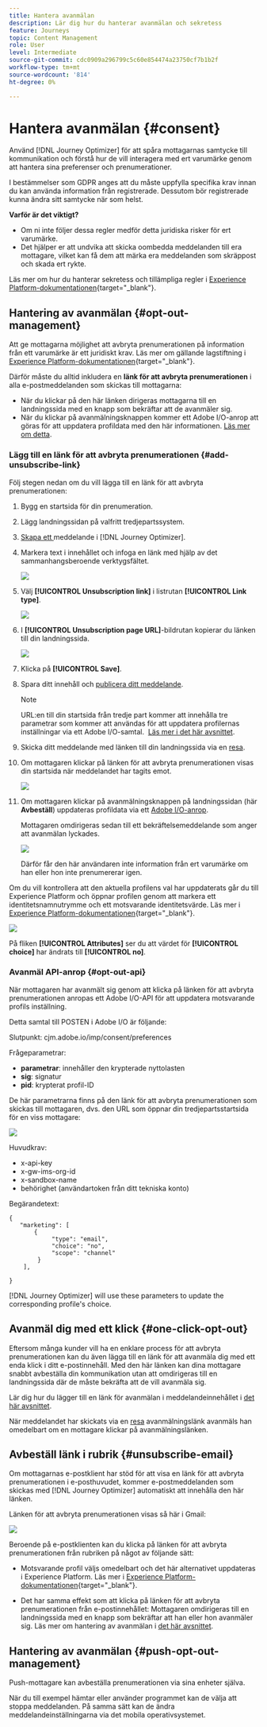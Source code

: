 ```yaml
---
title: Hantera avanmälan
description: Lär dig hur du hanterar avanmälan och sekretess
feature: Journeys
topic: Content Management
role: User
level: Intermediate
source-git-commit: cdc0909a296799c5c60e854474a23750cf7b1b2f
workflow-type: tm+mt
source-wordcount: '814'
ht-degree: 0%

---
```


# Hantera avanmälan {#consent}

Använd [!DNL Journey Optimizer] för att spåra mottagarnas samtycke till kommunikation och förstå hur de vill interagera med ert varumärke genom att hantera sina preferenser och prenumerationer. <!--Their preferences and subscriptions are handled through Consent management.-->

I bestämmelser som GDPR anges att du måste uppfylla specifika krav innan du kan använda information från registrerade. Dessutom bör registrerade kunna ändra sitt samtycke när som helst.

**Varför är det viktigt?**

* Om ni inte följer dessa regler medför detta juridiska risker för ert varumärke.
* Det hjälper er att undvika att skicka oombedda meddelanden till era mottagare, vilket kan få dem att märka era meddelanden som skräppost och skada ert rykte.

Läs mer om hur du hanterar sekretess och tillämpliga regler i [Experience Platform-dokumentationen](https://experienceleague.adobe.com/docs/experience-platform/privacy/home.html){target=&quot;_blank&quot;}.

<!--* Recipients should be able to opt-in/opt-out from receiving electronic communication through one or more channel
* Recipients expect the brand to offer preference centre capability that controls how brand should engage with them (example: channel of communication, invasive and non-invasive tracking etc). This helps to fulfil regulatory obligations and also facilitates quality engagement with recipient. 
* The third category is the capability to offer subscription to recipients (newsletter, etc)-->

## Hantering av avanmälan {#opt-out-management}

Att ge mottagarna möjlighet att avbryta prenumerationen på information från ett varumärke är ett juridiskt krav. Läs mer om gällande lagstiftning i [Experience Platform-dokumentationen](https://experienceleague.adobe.com/docs/experience-platform/privacy/regulations/overview.html#regulations){target=&quot;_blank&quot;}.

Därför måste du alltid inkludera en **länk för att avbryta prenumerationen** i alla e-postmeddelanden som skickas till mottagarna:
* När du klickar på den här länken dirigeras mottagarna till en landningssida med en knapp som bekräftar att de avanmäler sig.
* När du klickar på avanmälningsknappen kommer ett Adobe I/O-anrop att göras för att uppdatera profildata med den här informationen. [Läs mer om detta](#consent-service-api).

### Lägg till en länk för att avbryta prenumerationen {#add-unsubscribe-link}

Följ stegen nedan om du vill lägga till en länk för att avbryta prenumerationen:

1. Bygg en startsida för din prenumeration.
1. Lägg landningssidan på valfritt tredjepartssystem.
1. [Skapa ett ](../../help/using/create-message.md) meddelande i  [!DNL Journey Optimizer].

   <!--The link to your landing page should contain a static URL and the profile ID.-->

1. Markera text i innehållet och infoga en länk med hjälp av det sammanhangsberoende verktygsfältet.

   ![](assets/opt-out-insert-link.png)

1. Välj **[!UICONTROL Unsubscription link]** i listrutan **[!UICONTROL Link type]**.

   ![](assets/opt-out-link-type.png)

1. I **[!UICONTROL Unsubscription page URL]**-bildrutan kopierar du länken till din landningssida.

   ![](assets/opt-out-link-url.png)

1. Klicka på **[!UICONTROL Save]**.

1. Spara ditt innehåll och [publicera ditt meddelande](../../help/using/publish-manage-message.md).

   >[!NOTE]
   >
   >URL:en till din startsida från tredje part kommer att innehålla tre parametrar som kommer att användas för att uppdatera profilernas inställningar via ett Adobe I/O-samtal. &#x200B; [Läs mer i det här avsnittet](#consent-service-api).

1. Skicka ditt meddelande med länken till din landningssida via en [resa](building-journeys/journey.md).

1. Om mottagaren klickar på länken för att avbryta prenumerationen visas din startsida när meddelandet har tagits emot.

   ![](assets/opt-out-lp-example.png)

1. Om mottagaren klickar på avanmälningsknappen på landningssidan (här **Avbeställ**) uppdateras profildata via ett [Adobe I/O-anrop](#opt-out-api).

   Mottagaren omdirigeras sedan till ett bekräftelsemeddelande som anger att avanmälan lyckades.

   ![](assets/opt-out-confirmation-example.png)

   Därför får den här användaren inte information från ert varumärke om han eller hon inte prenumererar igen.

Om du vill kontrollera att den aktuella profilens val har uppdaterats går du till Experience Platform och öppnar profilen genom att markera ett identitetsnamnutrymme och ett motsvarande identitetsvärde. Läs mer i [Experience Platform-dokumentationen](https://experienceleague.adobe.com/docs/experience-platform/profile/ui/user-guide.html#getting-started){target=&quot;_blank&quot;}.

![](assets/opt-out-profile-choice.png)

På fliken **[!UICONTROL Attributes]** ser du att värdet för **[!UICONTROL choice]** har ändrats till **[!UICONTROL no]**.

<!--The opt-out URL is resolved upon each recipient receiving the message. It is then personalized with the relevant encrypted parameters (profile ID, profile name, journey ID, sandbox ID, and message execution ID).-->

### Avanmäl API-anrop {#opt-out-api}

När mottagaren har avanmält sig genom att klicka på länken för att avbryta prenumerationen anropas ett Adobe I/O-API <!--Consent service API to capture the encrypted data and-->för att uppdatera motsvarande profils inställning.

Detta samtal till POSTEN i Adobe I/O är följande:

Slutpunkt: cjm.adobe.io/imp/consent/preferences

Frågeparametrar:
* **parametrar**: innehåller den krypterade nyttolasten
* **sig**: signatur  <!--which signature?-->
* **pid**: krypterat profil-ID

De här parametrarna finns på den länk för att avbryta prenumerationen som skickas till mottagaren, dvs. den URL som öppnar din tredjepartsstartsida för en viss mottagare:

![](assets/opt-out-parameters.png)

<!--QUESTION: How do you get the URL built for each recipient? Do you have to wait until each targeted recipient receives the unsubscribe link or can you deduce it in advance? Is it done automatically upon the API call or do you have to do something manually for each profile? In other words will the LP automatically include the 3 parameters or do you have to insert something manually? Still not completely clear-->

Huvudkrav:
* x-api-key
* x-gw-ims-org-id
* x-sandbox-name
* behörighet (användartoken från ditt tekniska konto) <!--How do you find this information? And other header elements?-->

Begärandetext:

```
{
   "marketing": [
       {
            "type": "email",           
            "choice": "no",          
            "scope": "channel"       
        }
    ],
 
}
```

<!--The Consent service /-->[!DNL Journey Optimizer] will <!--decrypt and-->use these parameters to update the corresponding profile's choice.
<!--and provide an answer back to the landing page.-->

## Avanmäl dig med ett klick {#one-click-opt-out}

Eftersom många kunder vill ha en enklare process för att avbryta prenumerationen kan du även lägga till en länk för att avanmäla dig med ett enda klick i ditt e-postinnehåll. Med den här länken kan dina mottagare snabbt avbeställa din kommunikation utan att omdirigeras till en landningssida där de måste bekräfta att de vill avanmäla sig.

Lär dig hur du lägger till en länk för avanmälan i meddelandeinnehållet i [det här avsnittet](message-tracking.md#one-click-opt-out-link).

När meddelandet har skickats via en [resa](building-journeys/journey.md) avanmälningslänk avanmäls han omedelbart om en mottagare klickar på avanmälningslänken.

## Avbeställ länk i rubrik {#unsubscribe-email}

Om mottagarnas e-postklient har stöd för att visa en länk för att avbryta prenumerationen i e-posthuvudet, kommer e-postmeddelanden som skickas med [!DNL Journey Optimizer] automatiskt att innehålla den här länken.

Länken för att avbryta prenumerationen visas så här i Gmail:

![](assets/unsubscribe-email.png)

Beroende på e-postklienten kan du klicka på länken för att avbryta prenumerationen från rubriken på något av följande sätt:

* Motsvarande profil väljs omedelbart och det här alternativet uppdateras i Experience Platform. Läs mer i [Experience Platform-dokumentationen](https://experienceleague.adobe.com/docs/experience-platform/profile/ui/user-guide.html#getting-started){target=&quot;_blank&quot;}.

* Det har samma effekt som att klicka på länken för att avbryta prenumerationen från e-postinnehållet: Mottagaren omdirigeras till en landningssida med en knapp som bekräftar att han eller hon avanmäler sig. Läs mer om hantering av avanmälan i [det här avsnittet](#opt-out-management).

## Hantering av avanmälan {#push-opt-out-management}

Push-mottagare kan avbeställa prenumerationen via sina enheter själva.

När du till exempel hämtar eller använder programmet kan de välja att stoppa meddelanden. På samma sätt kan de ändra meddelandeinställningarna via det mobila operativsystemet.
